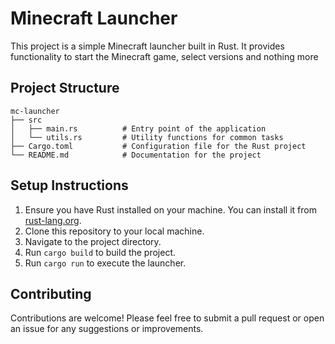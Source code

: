 # Minecraft Launcher

This project is a simple Minecraft launcher built in Rust. It provides functionality to start the Minecraft game, select versions and nothing more

## Project Structure

```
mc-launcher
├── src
│   ├── main.rs          # Entry point of the application
│   └── utils.rs         # Utility functions for common tasks
├── Cargo.toml           # Configuration file for the Rust project
└── README.md            # Documentation for the project
```

## Setup Instructions

1. Ensure you have Rust installed on your machine. You can install it from [rust-lang.org](https://www.rust-lang.org/).
2. Clone this repository to your local machine.
3. Navigate to the project directory.
4. Run `cargo build` to build the project.
5. Run `cargo run` to execute the launcher.

## Contributing

Contributions are welcome! Please feel free to submit a pull request or open an issue for any suggestions or improvements.